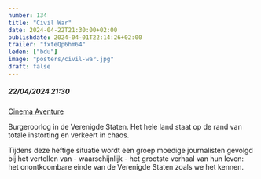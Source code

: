 ```yaml
---
number: 134
title: "Civil War"
date: 2024-04-22T21:30:00+02:00
publishdate: 2024-04-01T22:14:26+02:00
trailer: "fxteQp6hm64"
leden: ["bdu"]
image: "posters/civil-war.jpg"
draft: false
---
```


##### 22/04/2024 21:30

[Cinema Aventure](https://cinema-aventure.be/catalogue/movie/?6A5E8DFF-3ACE-D689-2A4C-B3326C617934)


Burgeroorlog in de Verenigde Staten. Het hele land staat op de rand van totale instorting en verkeert in chaos.
<!--more-->
Tijdens deze heftige situatie wordt een groep moedige journalisten gevolgd bij het vertellen
van - waarschijnlijk - het grootste verhaal van hun leven: het onontkoombare einde van
de Verenigde Staten zoals we het kennen. 
